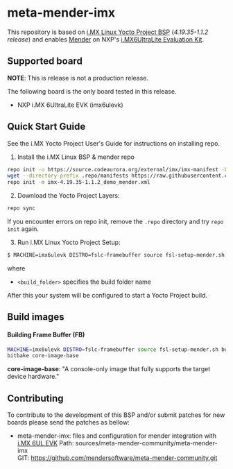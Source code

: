 <!-- File: README.md
     Author: Daniel Selvan, Jasmin Infotech
-->

# meta-mender-imx

This repository is based on [i.MX Linux Yocto Project BSP](https://source.codeaurora.org/external/imx/imx-manifest/tree/?h=imx-linux-warrior) (_4.19.35-1.1.2 release_) and enables [Mender](https://mender.io/) on NXP's [i.MX6UltraLite Evaluation Kit](https://www.nxp.com/design/development-boards/i-mx-evaluation-and-development-boards/i-mx6ultralite-evaluation-kit:MCIMX6UL-EVK).

## Supported board

**NOTE**: This is release is not a production release.

The following board is the only board tested in this release.

- NXP i.MX 6UltraLite EVK (imx6ulevk)

## Quick Start Guide

See the i.MX Yocto Project User's Guide for instructions on installing repo.

1. Install the i.MX Linux BSP & mender repo

```bash
repo init -u https://source.codeaurora.org/external/imx/imx-manifest -b imx-linux-warrior -m imx-4.19.35-1.1.2.xml
wget --directory-prefix .repo/manifests https://raw.githubusercontent.com/mendersoftware/meta-mender-community/warrior/meta-mender-imx/scripts/imx-4.19.35-1.1.2_demo_mender.xml
repo init -m imx-4.19.35-1.1.2_demo_mender.xml
```

2. Download the Yocto Project Layers:

```bash
repo sync
```

If you encounter errors on repo init, remove the `.repo` directory and try `repo init` again.

3. Run i.MX Linux Yocto Project Setup:

```bash
$ MACHINE=imx6ulevk DISTRO=fslc-framebuffer source fsl-setup-mender.sh <build_folder>
```

where

- `<build_folder>` specifies the build folder name

After this your system will be configured to start a Yocto Project build.

## Build images

#### Building Frame Buffer (FB)

```bash
MACHINE=imx6ulevk DISTRO=fslc-framebuffer source fsl-setup-mender.sh build-fb
bitbake core-image-base
```

**core-image-base**: "A console-only image that fully supports the target device hardware."

## Contributing

To contribute to the development of this BSP and/or submit patches for new boards please send the patches as bellow:

- meta-mender-imx: files and configuration for mender integration with [i.MX 6UL EVK](https://www.nxp.com/design/development-boards/i-mx-evaluation-and-development-boards/i-mx6ultralite-evaluation-kit:MCIMX6UL-EVK)
  Path: sources/meta-mender-community/meta-mender-imx  
  GIT: https://github.com/mendersoftware/meta-mender-community.git

